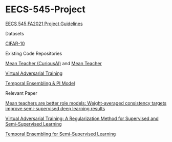 # EECS-545-Project

[EECS 545 FA2021 Project Guidelines](https://docs.google.com/document/d/1Cfwg0ES6dqo3hcUq1IAKTl7RlRYQMk3yqrK8PbY76Lk/edit#)

Datasets

[CIFAR-10](https://www.cs.toronto.edu/~kriz/cifar.html)

Existing Code Repositories

[Mean Teacher (CuriousAI)](https://github.com/CuriousAI/mean-teacher) and [Mean Teacher](https://github.com/iSarmad/MeanTeacher-SNTG-HybridNet)

[Virtual Adversarial Training](https://github.com/9310gaurav/virtual-adversarial-training)

[Temporal Ensembling & PI Model](https://github.com/tensorfreitas/Temporal-Ensembling-for-Semi-Supervised-Learning)

Relevant Paper

[Mean teachers are better role models: Weight-averaged consistency targets improve semi-supervised deep learning results](https://arxiv.org/pdf/1703.01780.pdf)

[Virtual Adversarial Training: A Regularization Method for Supervised and Semi-Supervised Learning](https://arxiv.org/pdf/1704.03976.pdf)

[Temporal Ensembling for Semi-Supervised Learning](https://arxiv.org/pdf/1610.02242.pdf)
